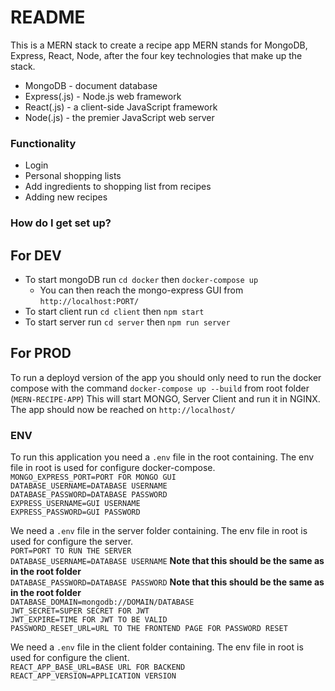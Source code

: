 # README

This is a MERN stack to create a recipe app
MERN stands for MongoDB, Express, React, Node, after the four key technologies that make up the stack.

-   MongoDB - document database
-   Express(.js) - Node.js web framework
-   React(.js) - a client-side JavaScript framework
-   Node(.js) - the premier JavaScript web server

### Functionality

-   Login
-   Personal shopping lists
-   Add ingredients to shopping list from recipes
-   Adding new recipes

### How do I get set up?

## For DEV

-   To start mongoDB run `cd docker` then `docker-compose up`
    -   You can then reach the mongo-express GUI from `http://localhost:PORT/`
-   To start client run `cd client` then `npm start`
-   To start server run `cd server` then `npm run server`

## For PROD

To run a deployd version of the app you should only need to run the docker compose with the command `docker-compose up --build` from root folder (`MERN-RECIPE-APP`)
This will start MONGO, Server Client and run it in NGINX.  
The app should now be reached on `http://localhost/`

### ENV

To run this application you need a `.env` file in the root containing.
The env file in root is used for configure docker-compose.  
`MONGO_EXPRESS_PORT=PORT FOR MONGO GUI`  
`DATABASE_USERNAME=DATABASE USERNAME`  
`DATABASE_PASSWORD=DATABASE PASSWORD`  
`EXPRESS_USERNAME=GUI USERNAME`  
`EXPRESS_PASSWORD=GUI PASSWORD`

We need a `.env` file in the server folder containing.
The env file in root is used for configure the server.  
`PORT=PORT TO RUN THE SERVER`  
`DATABASE_USERNAME=DATABASE USERNAME` **Note that this should be the same as in the root folder**  
`DATABASE_PASSWORD=DATABASE PASSWORD` **Note that this should be the same as in the root folder**  
`DATABASE_DOMAIN=mongodb://DOMAIN/DATABASE`  
`JWT_SECRET=SUPER SECRET FOR JWT`  
`JWT_EXPIRE=TIME FOR JWT TO BE VALID`  
`PASSWORD_RESET_URL=URL TO THE FRONTEND PAGE FOR PASSWORD RESET`

We need a `.env` file in the client folder containing.
The env file in root is used for configure the client.  
`REACT_APP_BASE_URL=BASE URL FOR BACKEND`  
`REACT_APP_VERSION=APPLICATION VERSION`
